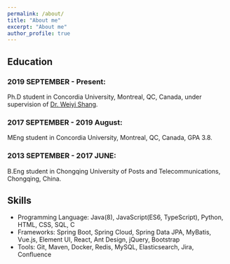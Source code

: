 ```yaml
---
permalink: /about/
title: "About me"
excerpt: "About me"
author_profile: true
---
```


Education
------

### 2019 SEPTEMBER - Present:

Ph.D student in Concordia University, Montreal, QC, Canada, under supervision of [Dr. Weiyi Shang](https://users.encs.concordia.ca/~shang/).

### 2017 SEPTEMBER - 2019 August:

MEng student in Concordia University, Montreal, QC, Canada, GPA 3.8.

### 2013 SEPTEMBER - 2017 JUNE:

B.Eng student in Chongqing University of Posts and Telecommunications, Chongqing, China.

## Skills

- Programming Language: Java(8), JavaScript(ES6, TypeScript), Python, HTML, CSS, SQL, C
- Frameworks: Spring Boot, Spring Cloud, Spring Data JPA, MyBatis, Vue.js, Element UI, React, Ant Design, jQuery, Bootstrap
- Tools: Git, Maven, Docker, Redis, MySQL, Elasticsearch, Jira, Confluence 

